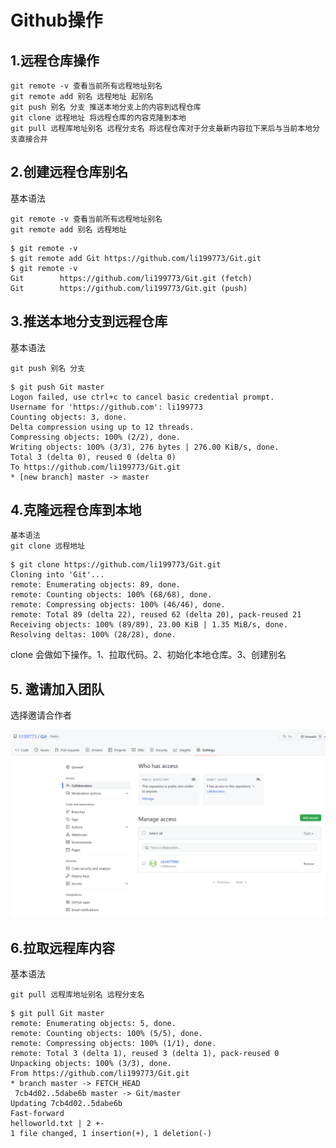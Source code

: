 # Github操作

## 1.远程仓库操作

```
git remote -v 查看当前所有远程地址别名
git remote add 别名 远程地址 起别名
git push 别名 分支 推送本地分支上的内容到远程仓库
git clone 远程地址 将远程仓库的内容克隆到本地
git pull 远程库地址别名 远程分支名 将远程仓库对于分支最新内容拉下来后与当前本地分支直接合并
```

## 2.创建远程仓库别名

基本语法

```
git remote -v 查看当前所有远程地址别名
git remote add 别名 远程地址
```

```
$ git remote -v
$ git remote add Git https://github.com/li199773/Git.git
$ git remote -v
Git        https://github.com/li199773/Git.git (fetch)
Git        https://github.com/li199773/Git.git (push)
```

## 3.推送本地分支到远程仓库

基本语法

```
git push 别名 分支
```

```
$ git push Git master
Logon failed, use ctrl+c to cancel basic credential prompt.
Username for 'https://github.com': li199773
Counting objects: 3, done.
Delta compression using up to 12 threads.
Compressing objects: 100% (2/2), done.
Writing objects: 100% (3/3), 276 bytes | 276.00 KiB/s, done.
Total 3 (delta 0), reused 0 (delta 0)
To https://github.com/li199773/Git.git
* [new branch] master -> master
```

## 4.克隆远程仓库到本地

```
基本语法
git clone 远程地址
```

~~~
$ git clone https://github.com/li199773/Git.git
Cloning into 'Git'...
remote: Enumerating objects: 89, done.
remote: Counting objects: 100% (68/68), done.
remote: Compressing objects: 100% (46/46), done.
remote: Total 89 (delta 22), reused 62 (delta 20), pack-reused 21
Receiving objects: 100% (89/89), 23.00 KiB | 1.35 MiB/s, done.
Resolving deltas: 100% (28/28), done.
~~~

clone 会做如下操作。1、拉取代码。2、初始化本地仓库。3、创建别名

## 5. 邀请加入团队

选择邀请合作者

![image-20220716212730716](https://raw.githubusercontent.com/li199773/Images/master/img/202207162127892.png)

## 6.拉取远程库内容

基本语法

```
git pull 远程库地址别名 远程分支名
```

~~~
$ git pull Git master
remote: Enumerating objects: 5, done.
remote: Counting objects: 100% (5/5), done.
remote: Compressing objects: 100% (1/1), done.
remote: Total 3 (delta 1), reused 3 (delta 1), pack-reused 0
Unpacking objects: 100% (3/3), done.
From https://github.com/li199773/Git.git
* branch master -> FETCH_HEAD
 7cb4d02..5dabe6b master -> Git/master
Updating 7cb4d02..5dabe6b
Fast-forward
helloworld.txt | 2 +-
1 file changed, 1 insertion(+), 1 deletion(-)
~~~

